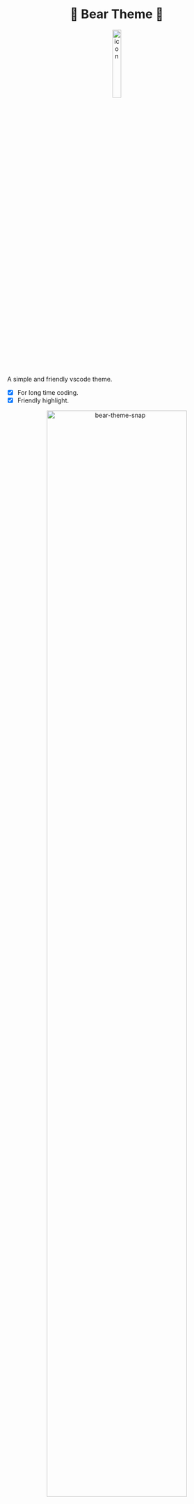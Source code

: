 <h1 align="center">🐻 Bear Theme 🐻</h1>
<p align="center">
  <img alt="icon" width="20%" src="https://raw.githubusercontent.com/shaodahong/theme-bear/master/icon.png">
</p>

A simple and friendly vscode theme.

- [x] For long time coding.
- [x] Friendly highlight.

<p align="center">
  <img alt="bear-theme-snap" width="80%" src="https://raw.githubusercontent.com/shaodahong/theme-bear/master/bear-theme-snap.png">
</p>

<p align="center">
  <img alt="bear-theme-snap-2" width="80%" src="https://raw.githubusercontent.com/shaodahong/theme-bear/master/bear-theme-snap-2.png">
</p>

The theme base on [vscode theme-defaults](https://github.com/Microsoft/vscode/tree/master/extensions/theme-defaults).

## Available

You can install this theme from [marketplace](https://marketplace.visualstudio.com/items?itemName=WolfiesTheme.BearTheme).

## In preview

The font in preview is [FiraCode](https://github.com/tonsky/FiraCode) and [Dank Mono](https://dank.sh/)

## Other

The theme will be updated from time to time, if you have good suggestions welcome to put [issues](https://github.com/shaodahong/theme-bear/issues).

### Credits

All credits should go to the original author of the theme-defaults and also to [autor of vscode original theme](https://github.com/shaodahong).
My theme is highly inspired by this guy and was only made for Visual Studio edition.
